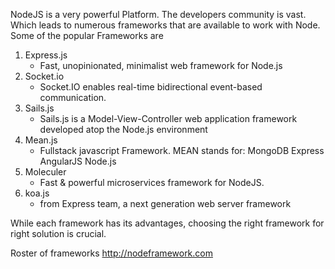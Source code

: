 NodeJS is a very powerful Platform. 
The developers community is vast. Which leads to numerous frameworks that are available to work with Node.
Some of the popular Frameworks are

1. Express.js
    - Fast, unopinionated, minimalist web framework for Node.js
2. Socket.io
    - Socket.IO enables real-time bidirectional event-based communication.
3. Sails.js
    - Sails.js is a Model-View-Controller web application framework developed atop the Node.js environment
4. Mean.js
    - Fullstack javascript Framework. 
        MEAN stands for:
            MongoDB
            Express
            AngularJS
            Node.js
6. Moleculer
    - Fast & powerful microservices framework for NodeJS.
5. koa.js
    - from Express team, a next generation web server framework

While each framework has its advantages, choosing the right framework for right solution is crucial.

Roster of frameworks http://nodeframework.com
